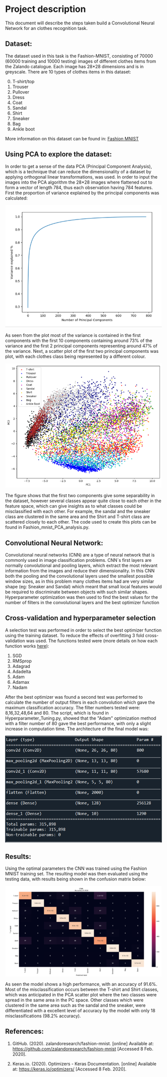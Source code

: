 # **Project description**

This document will describe the steps taken build a Convolutional Neural Network for an clothes recognition task.

## Dataset:
The dataset used in this task is the Fashion-MNIST, consisting of 70000 (60000 training and 10000 testing) images of different clothes items from the Zalando catalogue. Each image has 28*28 dimensions and is in greyscale. There are 10 types of clothes items in this dataset: 

0.	T-shirt/top
1.	Trouser
2.	Pullover
3.	Dress
4.	Coat
5.	Sandal
6.	Shirt
7.	Sneaker
8.	Bag
9.	Ankle boot

More information on this dataset can be found in: [Fashion MNIST](https://github.com/zalandoresearch/fashion-mnist)

## Using PCA to explore the dataset:

In order to get a sense of the data PCA (Principal Component Analysis), which is a technique that can reduce the dimensionality of a dataset by applying orthogonal linear transformations, was used. In order to input the images into the PCA algorithm the 28*28 images where flattened out to form a vector of length 784, thus each observation having 784 features. First the proportion of variance explained by the principal components was calculated:

![](https://github.com/KaranChugani/Personal-Projects/blob/master/Classifying%20clothes%20with%20a%20CNN/Plots/Variance%20Explained.PNG)

As seen from the plot most of the variance is contained in the first components with the first 10 components containing around 73% of the variance and the first 2 principal components representing around 47% of the variance. Next, a scatter plot of the first two principal components was plot, with each clothes class being represented by a different colour.


![](https://github.com/KaranChugani/Personal-Projects/blob/master/Classifying%20clothes%20with%20a%20CNN/Plots/PCA.PNG)

The figure shows that the first two components give some separability in the dataset, however several classes appear quite close to each other in the feature space, which can give insights as to what classes could be misclassified with each other. For example, the sandal and the sneaker class are clustered in the same area and the Shirt and T-shirt class are scattered closely to each other. The code used to create this plots can be found in Fashion_mnist_PCA_analysis.py.


## Convolutional Neural Network:

Convolutional neural networks (CNN) are a type of neural network that is commonly used in image classification problems. CNN´s first layers are normally convolutional and pooling layers, which extract the most relevant information from the images and reduce their dimensionality. In this CNN both the pooling and the convolutional layers used the smallest possible window sizes, as in this problem many clothes items had are very similar shape (eg: Sneaker and Sandal) which meant that small local features would be required to discriminate between objects with such similar shapes. Hyperparameter optimization was then used to find the best values for the number of filters in the convolutional layers and the best optimizer function

## Cross-validation and hyperparameter selection

A selection test was performed in order to select the best optimizer function using the training dataset. To reduce the effects of overfitting 3 fold cross-validation was used. The functions tested were (more details on how each function works [here](https://keras.io/optimizers/)): 

1. SGD
2. RMSprop
3. Adagrad
4. Adadelta
5. Adam
6. Adamax
7. Nadam

After the best optimizer was found a second test was performed to calculate the number of output filters in each convolution which gave the maximum classification accuracy. The filter numbers tested were: 8,16,32,48,64 and 80. The script, which is found in Hyperparameter_Tuning.py, showed that the "Adam" optimization method with a filter number of 80 gave the best performance, with only a slight increase in computation time. The architecture of the final model was: 

![](https://github.com/KaranChugani/Personal-Projects/blob/master/Classifying%20clothes%20with%20a%20CNN/Plots/CNNLAYERS.PNG)


## Results:

Using the optimal parameters the CNN was trained using the Fashion MNIST training set. The resulting model was then evaluated using the testing data, with results being shown in the confusion matrix below:

![](https://github.com/KaranChugani/Personal-Projects/blob/master/Classifying%20clothes%20with%20a%20CNN/Plots/Confusion%20Matrix.PNG)

As seen the model shows a high performance, with an accuracy of 91.6%. Most of the misclassification occurs between the T-shirt and Shirt classes, which was anticipated in the PCA scatter plot where the two classes were spread in the same area in the PC space. Other classes which were clustered in the same area such as the sandal and the sneaker, were differentiated with a excellent level of accuracy by the model with only 18 misclassifications (98.2% accuracy).

## References:

1. GitHub. (2020). zalandoresearch/fashion-mnist. [online] Available at: https://github.com/zalandoresearch/fashion-mnist [Accessed 8 Feb. 2020].

2. Keras.io. (2020). Optimizers - Keras Documentation. [online] Available at: https://keras.io/optimizers/ [Accessed 8 Feb. 2020].

